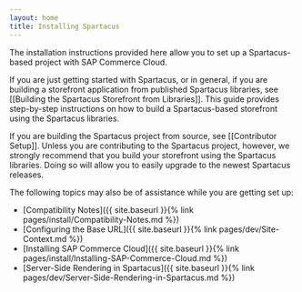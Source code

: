 ```yaml
---
layout: home
title: Installing Spartacus
---
```


The installation instructions provided here allow you to set up a Spartacus-based project with SAP Commerce Cloud.

If you are just getting started with Spartacus, or in general, if you are building a storefront application from published Spartacus libraries, see [[Building the Spartacus Storefront from Libraries]]. This guide provides step-by-step instructions on how to build a Spartacus-based storefront using the Spartacus libraries.

If you are building the Spartacus project from source, see [[Contributor Setup]]. Unless you are contributing to the Spartacus project, however, we strongly recommend that you build your storefront using the Spartacus libraries. Doing so will allow you to easily upgrade to the newest Spartacus releases.

The following topics may also be of assistance while you are getting set up:

- [Compatibility Notes]({{ site.baseurl }}{% link pages/install/Compatibility-Notes.md %})
- [Configuring the Base URL]({{ site.baseurl }}{% link pages/dev/Site-Context.md %})
- [Installing SAP Commerce Cloud]({{ site.baseurl }}{% link pages/install/Installing-SAP-Commerce-Cloud.md %})
- [Server-Side Rendering in Spartacus]({{ site.baseurl }}{% link pages/dev/Server-Side-Rendering-in-Spartacus.md %})